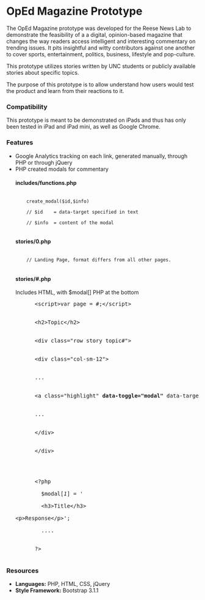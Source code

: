 <h1>OpEd Magazine Prototype</h1>

<p>The OpEd Magazine prototype was developed for the Reese News Lab to demonstrate the feasibility of a a digital, opinion-based magazine that changes the way readers access intelligent and interesting commentary on trending issues. It pits insightful and witty contributors against one another to cover sports, entertainment, politics, business, lifestyle and pop-culture.</p>

<p>This prototype utilizes stories written by UNC students or publicly available stories about specific topics.</p>

<p>The purpose of this prototype is to allow understand how users would test the product and learn from their reactions to it.</p>

<h3>Compatibility</h3>

<p>This prototype is meant to be demonstrated on iPads and thus has only been tested in iPad and iPad mini, as well as Google Chrome.</p>

<h3>Features</h3>

<ul>
  <li>Google Analytics tracking on each link, generated manually, through PHP or through jQuery</li>
  <li>PHP created modals for commentary
    <h4>includes/functions.php</h4>
    <code>
    create_modal($id,$info)<br/>
    // $id    = data-target specified in text<br/>
    // $info  = content of the modal
    </code>
    <h4>stories/0.php</h4>
    <code>
    // Landing Page, format differs from all other pages.
    </code>
    <h4>stories/#.php</h4>
    <p>Includes HTML, with $modal[] PHP at the bottom</p>
    <pre>
      &lt;script&gt;var page = #;&lt;/script&gt;
      <br/>
      &lt;h2&gt;Topic&lt;/h2&gt;
      <br/>
      &lt;div class="row story topic#"&gt;
      <br/>
      &lt;div class="col-sm-12"&gt;
      <br/>
      ...
      <br/>
      &lt;a class="highlight" <b>data-toggle="modal"</b> data-target="<i>#1</i>"&gt;Link&lt;/a&gt;
      <br/>
      ...
      <br/>
      &lt;/div&gt;
      <br/>
      &lt;/div&gt;
      <br/>
      <br/>
      &lt;?php <br/>
        $modal[<i>1</i>] = '<br/>
        &lt;h3&gt;Title&lt;/h3&gt;
        <br/>&lt;p&gt;Response&lt;/p&gt;';<br/>
        ....
        <br/>
      ?&gt;
    </pre>
  
  </li>
</ul>

<h3>Resources</h3>

<ul>
  <li><b>Languages:</b> PHP, HTML, CSS, jQuery</li>
  <li><b>Style Framework:</b> Bootstrap 3.1.1</li>
</ul>
